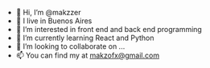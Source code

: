 - 👋 Hi, I’m @makzzer
- 📍 I live in Buenos Aires
- 👀 I’m interested in front end and back end programming
- 🌱 I’m currently learning React and Python
- 💞️ I’m looking to collaborate on ...
- 📫 You can find my at makzofx@gmail.com

<!---
makzzer/makzzer is a ✨ special ✨ repository because its `README.md` (this file) appears on your GitHub profile.
You can click the Preview link to take a look at your changes.
--->
